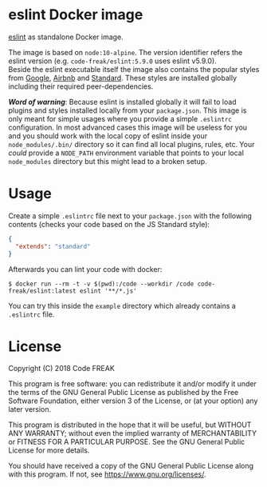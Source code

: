 eslint Docker image
===================

[eslint](https://eslint.org/) as standalone Docker image.

The image is based on `node:10-alpine`. The version identifier refers the
eslint version (e.g. `code-freak/eslint:5.9.0` uses eslint v5.9.0).  
Beside the eslint executable itself the image also contains the popular styles
from [Google](https://github.com/google/eslint-config-google), [Airbnb](https://github.com/airbnb/javascript) and [Standard](https://github.com/standard/standard).
These styles are installed globally including their required peer-dependencies.

***Word of warning***: Because eslint is installed globally it will fail to load
plugins and styles installed locally from your `package.json`. This image is only
meant for simple usages where you provide a simple `.eslintrc` configuration. In
most advanced cases this image will be useless for you and you should work with
the local copy of eslint inside your `node_modules/.bin/` directory so it can
find all local plugins, rules, etc. Your *could* provide a `NODE_PATH` environment
variable that points to your local `node_modules` directory but this might lead
to a broken setup.

# Usage
Create a simple `.eslintrc` file next to your `package.json` with the following
contents (checks your code based on the JS Standard style):
```json
{
  "extends": "standard"
}
```

Afterwards you can lint your code with docker:
```console
$ docker run --rm -t -v $(pwd):/code --workdir /code code-freak/eslint:latest eslint '**/*.js'
```

You can try this inside the `example` directory which already contains
a `.eslintrc` file.

# License
Copyright (C) 2018 Code FREAK

This program is free software: you can redistribute it and/or modify
it under the terms of the GNU General Public License as published by
the Free Software Foundation, either version 3 of the License, or
(at your option) any later version.

This program is distributed in the hope that it will be useful,
but WITHOUT ANY WARRANTY; without even the implied warranty of
MERCHANTABILITY or FITNESS FOR A PARTICULAR PURPOSE.  See the
GNU General Public License for more details.

You should have received a copy of the GNU General Public License
along with this program.  If not, see <https://www.gnu.org/licenses/>.

